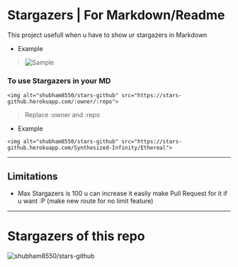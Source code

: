 # Stargazers | For Markdown/Readme

This project usefull when u have to show ur stargazers in Markdown

- Example

> ![Sample](https://stars-github.herokuapp.com/Synthesized-Infinity/Ethereal)

### To use Stargazers in your MD

```
<img alt="shubham8550/stars-github" src="https://stars-github.herokuapp.com/:owner/:repo">
```

> Replace :owner and :repo

- Example

```
<img alt="shubham8550/stars-github" src="https://stars-github.herokuapp.com/Synthesized-Infinity/Ethereal">
```

---

## Limitations

- Max Stargazers is 100 u can increase it easily make Pull Request for it if u want :P (make new route for no limit feature)

---

# Stargazers of this repo

<img alt="shubham8550/stars-github" src="https://stars-github.herokuapp.com/shubham8550/stars-github">
